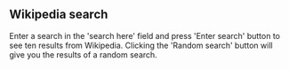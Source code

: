 ## Wikipedia search

Enter a search in the 'search here' field and press 'Enter search' button to see ten results from Wikipedia. Clicking the 'Random search' button will give you the results of a random search.
